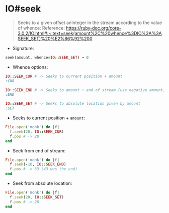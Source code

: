 # IO#seek

> Seeks to a given offset anInteger in the stream according to the value of whence:
> Reference: https://ruby-doc.org/core-3.0.2/IO.html#:~:text=seek(amount%2C%20whence%3DIO%3A%3ASEEK_SET)%20%E2%86%92%200

- Signature:
```ruby
seek(amount, whence=IO::SEEK_SET) → 0
```

- Whence options:
```ruby
IO::SEEK_CUR # -> Seeks to current position + amount
:CUR

IO::SEEK_END # -> Seeks to amount + end of stream (use negative amount)
:END

IO::SEEK_SET # -> Seeks to absolute location given by amount
:SET
```

- Seeks to current position + `amount`:
```ruby
File.open('monk') do |f|
  f.seek(20, IO::SEEK_CUR)
  f.pos # -> 20
end
```

- Seek from end of stream:
```ruby
File.open('monk') do |f|
  f.seek(-10, IO::SEEK_END)
  f.pos # -> 33 (43 was the end)
end
```

- Seek from absolute location:
```ruby
File.open('monk') do |f|
  f.seek(20, IO::SEEK_SET)
  f.pos # -> 20
end
```
